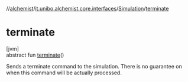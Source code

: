 //[alchemist](../../../index.md)/[it.unibo.alchemist.core.interfaces](../index.md)/[Simulation](index.md)/[terminate](terminate.md)

# terminate

[jvm]\
abstract fun [terminate](terminate.md)()

Sends a terminate command to the simulation. There is no guarantee on when this command will be actually processed.
